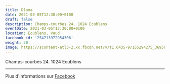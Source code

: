 ```yaml
---
title: Džuma
date: 2021-03-05T12:30:00+0100
draft: false
description: Champs-courbes 24. 1024 Ecublens
eventDate: 2021-03-05T12:30:00+0100
location: Écublens, Vaud
facebook_id: '254713972954306'
weight: 30
image: https://scontent-atl3-2.xx.fbcdn.net/v/t1.6435-9/155294275_3695079563921169_4909597834044538694_n.jpg?_nc_cat=101&ccb=1-7&_nc_sid=9e60e4&_nc_ohc=c0JEGuWKyKcQ7kNvwHPh8bL&_nc_oc=AdmcQuyHvLo_rKF4xbzD11zEbfVJI2JBWuHV5wKH7Aw8v0bLTMj2oT9lzKQPq0DN40E&_nc_zt=23&_nc_ht=scontent-atl3-2.xx&edm=ABTKTjYEAAAA&_nc_gid=vHNX6o46-7gp6JegLBYQPQ&oh=00_AfW_OZ_TBPe43oIDFLcCeR0OvehSfiR2tdc8I81NuwNUkw&oe=68C617DB
---
```


Champs-courbes 24. 1024 Ecublens

---

Plus d'informations sur [Facebook](https://facebook.com/events/254713972954306)
